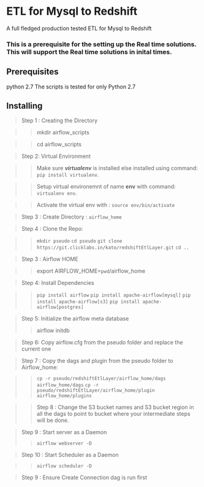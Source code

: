 # ETL for Mysql to Redshift

A full fledged production tested ETL for Mysql to Redshift

### This is a prerequisite for the setting up the Real time solutions. This will support the Real time solutions in inital times.

## Prerequisites
python 2.7
The scripts is tested for only Python 2.7

## Installing

> Step 1 : Creating the Directory

>>mkdir airflow_scripts

>>cd airflow_scripts

> Step 2: Virtual Environment

>>Make sure **_virtualenv_** is installed else installed using command: `pip install virtualenv`.

>>Setup virtual environemnt of name **env** with command: `virtualenv env`.

>>Activate the virtual env with : `source env/bin/activate`

> Step 3 : Create Directory : `airflow_home`

> Step 4 : Clone the Repo:

>> `mkdir pseudo`
>> `cd pseudo`
>> `git clone https://git.clicklabs.in/kato/redshiftEtlLayer.git`
>> `cd ..`


> Step 3 : Airflow HOME

>> export AIRFLOW_HOME=`pwd`/airflow_home

> Step 4: Install Dependencies

>> `pip install airflow`
>> `pip install apache-airflow[mysql]`
>> `pip install apache-airflow[s3]`
>> `pip install apache-airflow[postgres]`

> Step 5: Initialize the airflow meta database
>>  airflow initdb

> Step 6: Copy airflow.cfg from the pseudo folder and replace the current one

> Step 7 : Copy the dags and plugin from the pseudo folder to Airflow_home:

>> `cp -r pseudo/redshiftEtlLayer/airflow_home/dags airflow_home/dags`
>> `cp -r pseudo/redshiftEtlLayer/airflow_home/plugin airflow_home/plugins`

>> Step 8 : Change the S3 bucket names and S3 bucket region in all the dags to point to bucket where your intermediate steps will be done.

> Step 9 : Start server as a Daemon
>>  `airflow webserver -D`

> Step 10 : Start Scheduler as a Daemon

>> `airflow scheduler -D`


> Step 9 : Ensure Create Connection dag is run first







